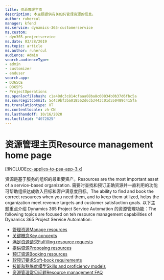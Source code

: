 ```yaml
---
title: 资源管理主页
description: 本主题提供有关如何管理资源的信息。
author: ruhercul
manager: kfend
ms.service: dynamics-365-customerservice
ms.custom:
- dyn365-projectservice
ms.date: 03/28/2019
ms.topic: article
ms.author: ruhercul
audience: Admin
search.audienceType:
- admin
- customizer
- enduser
search.app:
- D365CE
- D365PS
- ProjectOperations
ms.openlocfilehash: c1a48dc3c814cfaaa08ba8c00834b0b37d6fbc5a
ms.sourcegitcommit: 5c4c9bf3ba018562d6cb3443c01d550489c415fa
ms.translationtype: HT
ms.contentlocale: zh-CN
ms.lasthandoff: 10/16/2020
ms.locfileid: "4072825"
---
```

# <a name="resource-management-home-page"></a><span data-ttu-id="e32e8-103">资源管理主页</span><span class="sxs-lookup"><span data-stu-id="e32e8-103">Resource management home page</span></span>

[!INCLUDE[cc-applies-to-psa-app-3.x](../includes/cc-applies-to-psa-app-3x.md)]

<span data-ttu-id="e32e8-104">资源是基于服务的组织的最重要资产。</span><span class="sxs-lookup"><span data-stu-id="e32e8-104">Resources are the most important asset of a service-based organization.</span></span> <span data-ttu-id="e32e8-105">需要时查找和预订正确资源并一直利用的功能可帮助组织达成收入目标和客户满意度目标。</span><span class="sxs-lookup"><span data-stu-id="e32e8-105">The ability to find and book the correct resources when you need them, and to keep them utilized, helps the organization meet revenue targets and customer satisfaction goals.</span></span> <span data-ttu-id="e32e8-106">以下主题重点介绍 Dynamics 365 Project Service Automation 的资源管理功能：</span><span class="sxs-lookup"><span data-stu-id="e32e8-106">The following topics are focused on teh resource management capabilities of Dynamics 365 Project Service Automation:</span></span>

- [<span data-ttu-id="e32e8-107">管理资源</span><span class="sxs-lookup"><span data-stu-id="e32e8-107">Manage resources</span></span>](manage-resources.md)
- [<span data-ttu-id="e32e8-108">关键概念</span><span class="sxs-lookup"><span data-stu-id="e32e8-108">Key concepts</span></span>](reports-key-concepts.md)
- [<span data-ttu-id="e32e8-109">满足资源请求</span><span class="sxs-lookup"><span data-stu-id="e32e8-109">Fulfilling resource requests</span></span>](resource-management-fulfill-requests.md)
- [<span data-ttu-id="e32e8-110">提供资源</span><span class="sxs-lookup"><span data-stu-id="e32e8-110">Proposing resources</span></span>](resource-management-propose-resources.md)
- [<span data-ttu-id="e32e8-111">预订资源</span><span class="sxs-lookup"><span data-stu-id="e32e8-111">Booking resources</span></span>](resource-management-book-resources-scheduleboard.md)
- [<span data-ttu-id="e32e8-112">软预订要求</span><span class="sxs-lookup"><span data-stu-id="e32e8-112">Soft-book requirements</span></span>](resource-management-softbook-requirements.md)
- [<span data-ttu-id="e32e8-113">技能和熟练度模型</span><span class="sxs-lookup"><span data-stu-id="e32e8-113">Skills and proficiency models</span></span>](resource-management-skills-proficiency.md)
- [<span data-ttu-id="e32e8-114">资源管理常见问题</span><span class="sxs-lookup"><span data-stu-id="e32e8-114">Resource management FAQ</span></span>](resource-management-faq.md)
